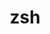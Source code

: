 ---
title: "zsh"
layout: cache
categories: [package, v0.21.2]
meta: {"versions": ["5.8"], "compilers": ["cce@=15.0.1", "gcc@=11.4.0", "gcc@=9.4.0", "oneapi@=2023.2.0"], "oss": ["rhel8", "ubuntu20.04"], "platforms": ["linux"], "targets": ["neoverse_v1", "ppc64le", "x86_64_v3", "zen4"], "stacks": ["e4s", "e4s-cray-rhel", "e4s-neoverse_v1", "e4s-oneapi", "e4s-power", "root"], "num_specs": 5, "num_specs_by_stack": {"e4s-cray-rhel": 1, "root": 5, "e4s-neoverse_v1": 1, "e4s-power": 1, "e4s": 1, "e4s-oneapi": 1}}
spec_details: [{"hash": "g2qnxxe4ymmt25tovtpzlpunke7syuyu", "compiler": "cce@=15.0.1", "versions": ["5.8"], "os": "rhel8", "platform": "linux", "target": "zen4", "variants": ["build_system=autotools", "~etcdir", "~lmod", "+skip-tcsetpgrp-test"], "stacks": ["e4s-cray-rhel", "root"], "size": "-", "tarball": "https://binaries.spack.io/v0.21.2/build_cache/linux-rhel8-zen4/cce-15.0.1/zsh-5.8/linux-rhel8-zen4-cce-15.0.1-zsh-5.8-g2qnxxe4ymmt25tovtpzlpunke7syuyu.spack"}, {"hash": "fjjpdcn4u6amqvq6fkpeldjwquyrknuj", "compiler": "gcc@=11.4.0", "versions": ["5.8"], "os": "ubuntu20.04", "platform": "linux", "target": "neoverse_v1", "variants": ["build_system=autotools", "~etcdir", "~lmod", "+skip-tcsetpgrp-test"], "stacks": ["e4s-neoverse_v1", "root"], "size": "-", "tarball": "https://binaries.spack.io/v0.21.2/build_cache/linux-ubuntu20.04-neoverse_v1/gcc-11.4.0/zsh-5.8/linux-ubuntu20.04-neoverse_v1-gcc-11.4.0-zsh-5.8-fjjpdcn4u6amqvq6fkpeldjwquyrknuj.spack"}, {"hash": "3ty2n74gbsmmee6d2oybphccu47vf3qx", "compiler": "gcc@=9.4.0", "versions": ["5.8"], "os": "ubuntu20.04", "platform": "linux", "target": "ppc64le", "variants": ["build_system=autotools", "~etcdir", "~lmod", "+skip-tcsetpgrp-test"], "stacks": ["root", "e4s-power"], "size": "-", "tarball": "https://binaries.spack.io/v0.21.2/build_cache/linux-ubuntu20.04-ppc64le/gcc-9.4.0/zsh-5.8/linux-ubuntu20.04-ppc64le-gcc-9.4.0-zsh-5.8-3ty2n74gbsmmee6d2oybphccu47vf3qx.spack"}, {"hash": "fc4wbcvxqal7nbze6l5kcm3nvhmwcc7w", "compiler": "gcc@=11.4.0", "versions": ["5.8"], "os": "ubuntu20.04", "platform": "linux", "target": "x86_64_v3", "variants": ["build_system=autotools", "~etcdir", "~lmod", "+skip-tcsetpgrp-test"], "stacks": ["root", "e4s"], "size": "-", "tarball": "https://binaries.spack.io/v0.21.2/build_cache/linux-ubuntu20.04-x86_64_v3/gcc-11.4.0/zsh-5.8/linux-ubuntu20.04-x86_64_v3-gcc-11.4.0-zsh-5.8-fc4wbcvxqal7nbze6l5kcm3nvhmwcc7w.spack"}, {"hash": "5qorowx4vighoj4pypua3e2ipsvrcbes", "compiler": "oneapi@=2023.2.0", "versions": ["5.8"], "os": "ubuntu20.04", "platform": "linux", "target": "x86_64_v3", "variants": ["build_system=autotools", "~etcdir", "~lmod", "+skip-tcsetpgrp-test"], "stacks": ["root", "e4s-oneapi"], "size": "-", "tarball": "https://binaries.spack.io/v0.21.2/build_cache/linux-ubuntu20.04-x86_64_v3/oneapi-2023.2.0/zsh-5.8/linux-ubuntu20.04-x86_64_v3-oneapi-2023.2.0-zsh-5.8-5qorowx4vighoj4pypua3e2ipsvrcbes.spack"}]
---